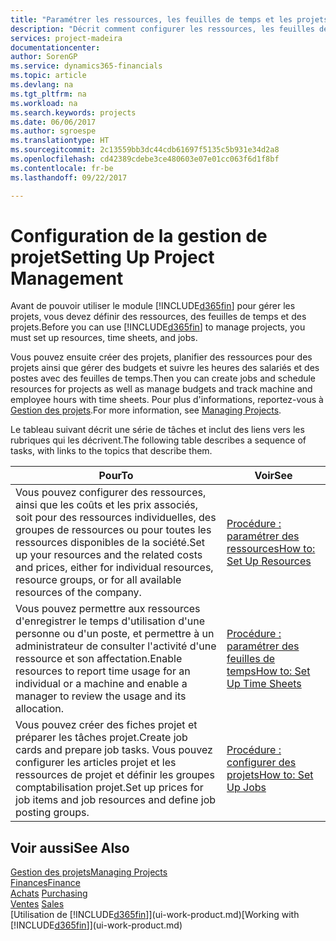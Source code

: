 ```yaml
---
title: "Paramétrer les ressources, les feuilles de temps et les projets| Microsoft Docs"
description: "Décrit comment configurer les ressources, les feuilles de temps et les projets pour la gestion des projets."
services: project-madeira
documentationcenter: 
author: SorenGP
ms.service: dynamics365-financials
ms.topic: article
ms.devlang: na
ms.tgt_pltfrm: na
ms.workload: na
ms.search.keywords: projects
ms.date: 06/06/2017
ms.author: sgroespe
ms.translationtype: HT
ms.sourcegitcommit: 2c13559bb3dc44cdb61697f5135c5b931e34d2a8
ms.openlocfilehash: cd42389cdebe3ce480603e07e01cc063f6d1f8bf
ms.contentlocale: fr-be
ms.lasthandoff: 09/22/2017

---
```

# <a name="setting-up-project-management"></a><span data-ttu-id="be499-103">Configuration de la gestion de projet</span><span class="sxs-lookup"><span data-stu-id="be499-103">Setting Up Project Management</span></span>
<span data-ttu-id="be499-104">Avant de pouvoir utiliser le module [!INCLUDE[d365fin](includes/d365fin_md.md)] pour gérer les projets, vous devez définir des ressources, des feuilles de temps et des projets.</span><span class="sxs-lookup"><span data-stu-id="be499-104">Before you can use [!INCLUDE[d365fin](includes/d365fin_md.md)] to manage projects, you must set up resources, time sheets, and jobs.</span></span>

<span data-ttu-id="be499-105">Vous pouvez ensuite créer des projets, planifier des ressources pour des projets ainsi que gérer des budgets et suivre les heures des salariés et des postes avec des feuilles de temps.</span><span class="sxs-lookup"><span data-stu-id="be499-105">Then you can create jobs and schedule resources for projects as well as manage budgets and track machine and employee hours with time sheets.</span></span> <span data-ttu-id="be499-106">Pour plus d'informations, reportez-vous à [Gestion des projets](projects-manage-projects.md).</span><span class="sxs-lookup"><span data-stu-id="be499-106">For more information, see [Managing Projects](projects-manage-projects.md).</span></span>  

<span data-ttu-id="be499-107">Le tableau suivant décrit une série de tâches et inclut des liens vers les rubriques qui les décrivent.</span><span class="sxs-lookup"><span data-stu-id="be499-107">The following table describes a sequence of tasks, with links to the topics that describe them.</span></span>

| <span data-ttu-id="be499-108">Pour</span><span class="sxs-lookup"><span data-stu-id="be499-108">To</span></span> | <span data-ttu-id="be499-109">Voir</span><span class="sxs-lookup"><span data-stu-id="be499-109">See</span></span> |
| --- | --- |
| <span data-ttu-id="be499-110">Vous pouvez configurer des ressources, ainsi que les coûts et les prix associés, soit pour des ressources individuelles, des groupes de ressources ou pour toutes les ressources disponibles de la société.</span><span class="sxs-lookup"><span data-stu-id="be499-110">Set up your resources and the related costs and prices, either for individual resources, resource groups, or for all available resources of the company.</span></span> |[<span data-ttu-id="be499-111">Procédure : paramétrer des ressources</span><span class="sxs-lookup"><span data-stu-id="be499-111">How to: Set Up Resources</span></span>](projects-how-setup-resources.md) |
| <span data-ttu-id="be499-112">Vous pouvez permettre aux ressources d'enregistrer le temps d'utilisation d'une personne ou d'un poste, et permettre à un administrateur de consulter l'activité d'une ressource et son affectation.</span><span class="sxs-lookup"><span data-stu-id="be499-112">Enable resources to report time usage for an individual or a machine and enable a manager to review the usage and its allocation.</span></span> |[<span data-ttu-id="be499-113">Procédure : paramétrer des feuilles de temps</span><span class="sxs-lookup"><span data-stu-id="be499-113">How to: Set Up Time Sheets</span></span>](projects-how-setup-time-sheets.md) |
| <span data-ttu-id="be499-114">Vous pouvez créer des fiches projet et préparer les tâches projet.</span><span class="sxs-lookup"><span data-stu-id="be499-114">Create job cards and prepare job tasks.</span></span> <span data-ttu-id="be499-115">Vous pouvez configurer les articles projet et les ressources de projet et définir les groupes comptabilisation projet.</span><span class="sxs-lookup"><span data-stu-id="be499-115">Set up prices for job items and job resources and define job posting groups.</span></span> |[<span data-ttu-id="be499-116">Procédure : configurer des projets</span><span class="sxs-lookup"><span data-stu-id="be499-116">How to: Set Up Jobs</span></span>](projects-how-setup-jobs.md) |

## <a name="see-also"></a><span data-ttu-id="be499-117">Voir aussi</span><span class="sxs-lookup"><span data-stu-id="be499-117">See Also</span></span>
[<span data-ttu-id="be499-118">Gestion des projets</span><span class="sxs-lookup"><span data-stu-id="be499-118">Managing Projects</span></span>](projects-manage-projects.md)  
[<span data-ttu-id="be499-119">Finances</span><span class="sxs-lookup"><span data-stu-id="be499-119">Finance</span></span>](finance.md)  
<span data-ttu-id="be499-120">[Achats](purchasing-manage-purchasing.md)       </span><span class="sxs-lookup"><span data-stu-id="be499-120">[Purchasing](purchasing-manage-purchasing.md)       </span></span>  
<span data-ttu-id="be499-121">[Ventes](sales-manage-sales.md)   </span><span class="sxs-lookup"><span data-stu-id="be499-121">[Sales](sales-manage-sales.md)   </span></span>  
<span data-ttu-id="be499-122">[Utilisation de [!INCLUDE[d365fin](includes/d365fin_md.md)]](ui-work-product.md)</span><span class="sxs-lookup"><span data-stu-id="be499-122">[Working with [!INCLUDE[d365fin](includes/d365fin_md.md)]](ui-work-product.md)</span></span>  

